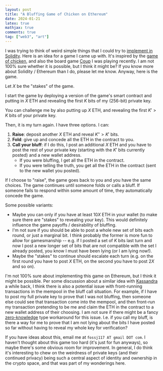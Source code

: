 ```yaml
---
layout: post
title: "A Bluffing Game of Chicken on Ethereum"
date: 2024-01-21
latex: true
mathjax: true
comments: true
tag: ["web3", "art"]
---
```


I was trying to think of weird simple things that I could try to [implement in Solidity](https://jeffreyfossett.com/2024/01/16/implementing-something-simple-in-solidity.html). Here is an idea for a game I came up with. It's inspired by the [game of chicken](https://en.wikipedia.org/wiki/Chicken_(game)), and also the board game [Coup](https://boardgamegeek.com/boardgame/131357/coup) I was playing recently. I am not 100% sure whether it is possible, but I think it might be? If you know more about Solidity / Ethereum than I do, please let me know. Anyway, here is the game. 

Let $X$ be the "stakes" of the game. 

I start the game by deploying a version of the game's smart contract and putting in $X$ ETH and revealing the first $K$ bits of my (256-bit) private key. 

You can challenge me by also putting up $X$ ETH, and revealing the first $K' > K$ bits of your private key. 

Then, it is my turn again. I have three options. I can: 

1. **Raise**: deposit another $X$ ETH and reveal $K'' > K'$ bits. 
2. **Fold**: give up and concede all the ETH in the contract to you. 
3. **Call your bluff**: if I do this, I post an additional $X$ ETH and you have to post the rest of your private key (starting with the $K'$ bits currently posted) and a new wallet address. 
    * If you were bluffing, I get all the ETH in the contract. 
    * If you were telling the truth, you get all the ETH in the contract (sent to the new wallet you posted). 

If I choose to "raise", the game goes back to you and you have the same choices. The game continues until someone folds or calls a bluff. If someone fails to respond within some amount of time, they automatically concede the game. 

Some possible variants: 
* Maybe you can only if you have at least $10X$ ETH in your wallet (to make sure there are "stakes" to revealing your key). This would definitely influence the game payoffs / desirability of bluffing. 
* I'm not sure if you should be able to post a whole new set of bits each round, or just a marginal bit. I think probably the former is more fun to allow for gamesmanship -- e.g. if I posted a set of $K$ bits last turn and now I post a new longer set of bits that are not compatible with the set I already posted, you know I must have been lying (or I am lying now!). 
* Maybe the "stakes" to continue should escalate each turn (e.g. on the first round you have to post $X$ ETH, on the second you have to post $2X$ and so on). 

I'm not 100% sure about implementing this game on Ethereum, but I think it might be possible. Per some discussion about a similar idea with [Kassandra](https://github.com/kassandraoftroy) a while back, I think there is also a potential issue with front-running transactions in the mempool in the bluff call situation. For example, if I have to post my full private key to prove that I was not bluffing, then someone else could see that transaction come into the mempool, and then front-run my transaction pretending to be me and claim the ETH in the contract to a new wallet address of their choosing. I am not sure if there might be a fancy [zero-knowledge](https://en.wikipedia.org/wiki/Zero-knowledge_proof) type workaround for this issue. I.e. if you call my bluff, is there a way for me to prove that I am not lying about the bits I have posted so far without having to reveal my whole key for verification? 

If you have ideas about this, email me at `fossj117 AT gmail DOT com`. I haven't thought about this game too hard (it's just for fun anyways), so maybe there's some obvious room for improvement. In general, I do think it's interesting to chew on the weirdness of private keys (and their continued privacy) being such a central aspect of identity and ownership in the crypto space, and that was part of my wonderings here. 